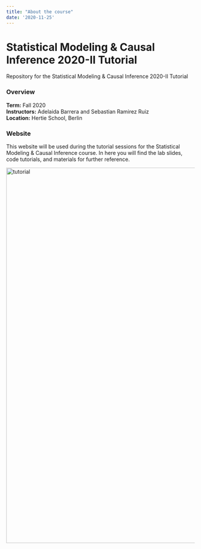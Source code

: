 ```yaml
---
title: "About the course"
date: '2020-11-25'
---
```



# Statistical Modeling &amp; Causal Inference 2020-II Tutorial
Repository for the Statistical Modeling &amp; Causal Inference 2020-II Tutorial


### Overview
<b>Term:</b> Fall 2020<br>
<b>Instructors:</b> Adelaida Barrera and Sebastian Ramirez Ruiz<br>
<b>Location:</b> Hertie School, Berlin <br>

### Website
This website will be used during the tutorial sessions for the Statistical Modeling &amp; Causal Inference course. In here you will find the lab slides, code tutorials, and materials for further reference. 

<img src="https://user-images.githubusercontent.com/54796579/73608758-ef5e5780-45c6-11ea-91a0-6a1cf4e802dd.png" alt="tutorial" class="center" width="1000"/> 

